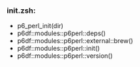 ### init.zsh:
- p6_perl_init(dir)
- p6df::modules::p6perl::deps()
- p6df::modules::p6perl::external::brew()
- p6df::modules::p6perl::init()
- p6df::modules::p6perl::version()

